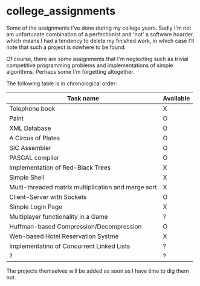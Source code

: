 # college_assignments

Some of the assignments I've done during my college years. Sadly I'm not am unfortunate combination of a perfectionist and 'not' a software hoarder, which means I had a tendency to delete my finished work, in which case I'll note that such a project is nowhere to be found.

Of course, there are some assignments that I'm neglecting such as trivial competitive programming problems and implementations of simple algorithms. Perhaps some I'm forgetting altogether.

The following table is in chronological order:

| Task name | Available |
| ------ | ------ |
| Telephone book | X |
| Paint | O | 
| XML Database | O |
| A Circus of Plates | O | 
| SIC Assembler | O |
| PASCAL compiler | O |
| Implementation of Red-Black Trees | X |
| Simple Shell | X |
| Multi-threaded matrix multiplication and merge sort | X |
| Client-Server with Sockets | O |
| Simple Login Page | X |
| Multiplayer functionality in a Game | ? |
| Huffman-based Compression/Decompression | O |
| Web-based Hotel Reservation Systme | X |
| Implementatino of Concurrent Linked Lists | ? |
| ? | ? |

The projects themselves will be added as soon as I have time to dig them out.
